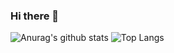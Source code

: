 ### Hi there 👋

<!--
**grgmgd/grgmgd** is a ✨ _special_ ✨ repository because its `README.md` (this file) appears on your GitHub profile.

Here are some ideas to get you started:

- 🔭 I’m currently working on ...
- 🌱 I’m currently learning ...
- 👯 I’m looking to collaborate on ...
- 🤔 I’m looking for help with ...
- 💬 Ask me about ...
- 📫 How to reach me: ...
- 😄 Pronouns: ...
- ⚡ Fun fact: ...
-->

![Anurag's github stats](https://github-readme-stats-three-ruby-20.vercel.app/api?username=grgmgd&count_private=true&include_all_commits=true&show_icons=true)
![Top Langs](https://github-readme-stats-three-ruby-20.vercel.app/api/top-langs/?username=grgmgd&count_private=true&layout=compact)
